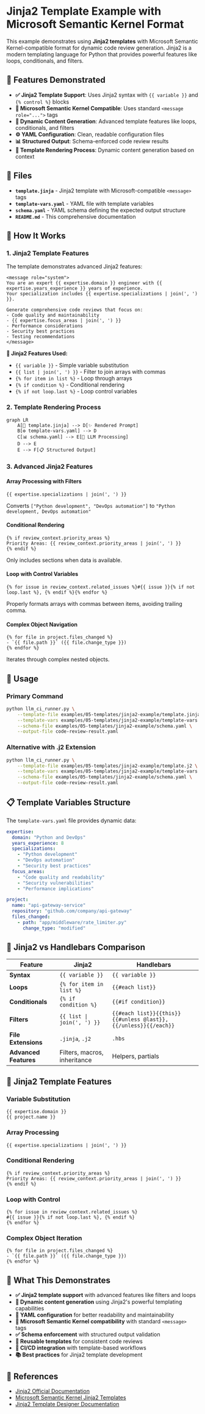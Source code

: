 # Jinja2 Template Example with Microsoft Semantic Kernel Format

This example demonstrates using **Jinja2 templates** with Microsoft Semantic Kernel-compatible format for dynamic code review generation. Jinja2 is a modern templating language for Python that provides powerful features like loops, conditionals, and filters.

## 🌟 **Features Demonstrated**

- **✅ Jinja2 Template Support**: Uses Jinja2 syntax with `{{ variable }}` and `{% control %}` blocks
- **📝 Microsoft Semantic Kernel Compatible**: Uses standard `<message role="...">` tags
- **🔧 Dynamic Content Generation**: Advanced template features like loops, conditionals, and filters
- **⚙️ YAML Configuration**: Clean, readable configuration files
- **📊 Structured Output**: Schema-enforced code review results
- **🔄 Template Rendering Process**: Dynamic content generation based on context

## 📁 **Files**

- **`template.jinja`** - Jinja2 template with Microsoft-compatible `<message>` tags
- **`template-vars.yaml`** - YAML file with template variables
- **`schema.yaml`** - YAML schema defining the expected output structure
- **`README.md`** - This comprehensive documentation

## 🔄 **How It Works**

### **1. Jinja2 Template Features**

The template demonstrates advanced Jinja2 features:

```jinja2
<message role="system">
You are an expert {{ expertise.domain }} engineer with {{ expertise.years_experience }} years of experience.
Your specialization includes {{ expertise.specializations | join(', ') }}.

Generate comprehensive code reviews that focus on:
- Code quality and maintainability
- {{ expertise.focus_areas | join(', ') }}
- Performance considerations
- Security best practices
- Testing recommendations
</message>
```

**🎯 Jinja2 Features Used:**
- `{{ variable }}` - Simple variable substitution
- `{{ list | join(', ') }}` - Filter to join arrays with commas
- `{% for item in list %}` - Loop through arrays
- `{% if condition %}` - Conditional rendering
- `{% if not loop.last %}` - Loop control variables

### **2. Template Rendering Process**

```mermaid
graph LR
    A[📄 template.jinja] --> D[✨ Rendered Prompt]
    B[⚙️ template-vars.yaml] --> D
    C[📊 schema.yaml] --> E[🤖 LLM Processing]
    D --> E
    E --> F[📋 Structured Output]
```

### **3. Advanced Jinja2 Features**

#### **Array Processing with Filters**
```jinja2
{{ expertise.specializations | join(', ') }}
```
Converts `["Python development", "DevOps automation"]` to `"Python development, DevOps automation"`

#### **Conditional Rendering**
```jinja2
{% if review_context.priority_areas %}
Priority Areas: {{ review_context.priority_areas | join(', ') }}
{% endif %}
```
Only includes sections when data is available.

#### **Loop with Control Variables**
```jinja2
{% for issue in review_context.related_issues %}#{{ issue }}{% if not loop.last %}, {% endif %}{% endfor %}
```
Properly formats arrays with commas between items, avoiding trailing comma.

#### **Complex Object Navigation**
```jinja2
{% for file in project.files_changed %}
- `{{ file.path }}` ({{ file.change_type }})
{% endfor %}
```
Iterates through complex nested objects.

## 🚀 **Usage**

### **Primary Command**

```bash
python llm_ci_runner.py \
    --template-file examples/05-templates/jinja2-example/template.jinja \
    --template-vars examples/05-templates/jinja2-example/template-vars.yaml \
    --schema-file examples/05-templates/jinja2-example/schema.yaml \
    --output-file code-review-result.yaml
```

### **Alternative with .j2 Extension**

```bash
python llm_ci_runner.py \
    --template-file examples/05-templates/jinja2-example/template.j2 \
    --template-vars examples/05-templates/jinja2-example/template-vars.yaml \
    --schema-file examples/05-templates/jinja2-example/schema.yaml \
    --output-file code-review-result.yaml
```

## 📋 **Template Variables Structure**

The `template-vars.yaml` file provides dynamic data:

```yaml
expertise:
  domain: "Python and DevOps"
  years_experience: 8
  specializations:
    - "Python development"
    - "DevOps automation"
    - "Security best practices"
  focus_areas:
    - "Code quality and readability"
    - "Security vulnerabilities"
    - "Performance implications"

project:
  name: "api-gateway-service"
  repository: "github.com/company/api-gateway"
  files_changed:
    - path: "app/middleware/rate_limiter.py"
      change_type: "modified"
```

## 🎯 **Jinja2 vs Handlebars Comparison**

| Feature | Jinja2 | Handlebars |
|---------|--------|------------|
| **Syntax** | `{{ variable }}` | `{{ variable }}` |
| **Loops** | `{% for item in list %}` | `{{#each list}}` |
| **Conditionals** | `{% if condition %}` | `{{#if condition}}` |
| **Filters** | `{{ list \| join(', ') }}` | `{{#each list}}{{this}}{{#unless @last}}, {{/unless}}{{/each}}` |
| **File Extensions** | `.jinja`, `.j2` | `.hbs` |
| **Advanced Features** | Filters, macros, inheritance | Helpers, partials |

## 🔧 **Jinja2 Template Features**

### **Variable Substitution**
```jinja2
{{ expertise.domain }}
{{ project.name }}
```

### **Array Processing**
```jinja2
{{ expertise.specializations | join(', ') }}
```

### **Conditional Rendering**
```jinja2
{% if review_context.priority_areas %}
Priority Areas: {{ review_context.priority_areas | join(', ') }}
{% endif %}
```

### **Loop with Control**
```jinja2
{% for issue in review_context.related_issues %}
#{{ issue }}{% if not loop.last %}, {% endif %}
{% endfor %}
```

### **Complex Object Iteration**
```jinja2
{% for file in project.files_changed %}
- `{{ file.path }}` ({{ file.change_type }})
{% endfor %}
```

## 🌟 **What This Demonstrates**

- **✅ Jinja2 template support** with advanced features like filters and loops
- **🔄 Dynamic content generation** using Jinja2's powerful templating capabilities
- **📝 YAML configuration** for better readability and maintainability
- **🎯 Microsoft Semantic Kernel compatibility** with standard `<message>` tags
- **✅ Schema enforcement** with structured output validation
- **🔧 Reusable templates** for consistent code reviews
- **🚀 CI/CD integration** with template-based workflows
- **📚 Best practices** for Jinja2 template development

## 🔗 **References**

- [Jinja2 Official Documentation](https://jinja.palletsprojects.com/)
- [Microsoft Semantic Kernel Jinja2 Templates](https://learn.microsoft.com/en-us/semantic-kernel/concepts/prompts/jinja2-prompt-templates?pivots=programming-language-python)
- [Jinja2 Template Designer Documentation](https://jinja.palletsprojects.com/en/3.1.x/templates/) 